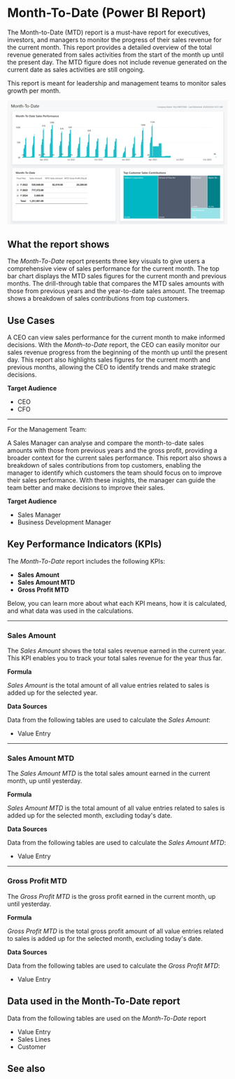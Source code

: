 # Month-To-Date (Power BI Report)

The Month-to-Date (MTD) report is a must-have report for executives, investors, and managers to monitor the progress of their sales revenue for the current month. This report provides a detailed overview of the total revenue generated from sales activities from the start of the month up until the present day. The MTD figure does not include revenue generated on the current date as sales activities are still ongoing.

This report is meant for leadership and management teams to monitor sales growth per month.

![Sales Month-to-Date screenshot](/business-central/media/sales/sales-month-to-date.png "Sales Month-to-Date - Screenshot")


## What the report shows

The _Month-To-Date_ report presents three key visuals to give users a comprehensive view of sales performance for the current month. The top bar chart displays the MTD sales figures for the current month and previous months. The drill-through table that compares the MTD sales amounts with those from previous years and the year-to-date sales amount. The treemap shows a breakdown of sales contributions from top customers.

## Use Cases

A CEO can view sales performance for the current month to make informed decisions. With the _Month-to-Date_ report, the CEO can easily monitor our sales revenue progress from the beginning of the month up until the present day. This report also highlights sales figures for the current month and previous months, allowing the CEO to identify trends and make strategic decisions.

**Target Audience**

- CEO
- CFO

---

For the Management Team:

A Sales Manager can analyse and compare the month-to-date sales amounts with those from previous years and the gross profit, providing a broader context for the current sales performance. This report also shows a breakdown of sales contributions from top customers, enabling the manager to identify which customers the team should focus on to improve their sales performance. With these insights, the manager can guide the team better and make decisions to improve their sales.

**Target Audience**

- Sales Manager
- Business Development Manager

## Key Performance Indicators (KPIs)

The _Month-To-Date_ report includes the following KPIs:

- **Sales Amount**
- **Sales Amount MTD**
- **Gross Profit MTD**

Below, you can learn more about what each KPI means, how it is calculated, and what data was used in the calculations.

---
### Sales Amount

The *Sales Amount* shows the total sales revenue earned in the current year. This KPI enables you to track your total sales revenue for the year thus far.

**Formula**  

*Sales Amount* is the total amount of all value entries related to sales is added up for the selected year.

**Data Sources**

Data from the following tables are used to calculate the *Sales Amount*:
- Value Entry

---
### Sales Amount MTD

The *Sales Amount MTD* is the total sales amount earned in the current month, up until yesterday.

**Formula**  

*Sales Amount MTD* is the total amount of all value entries related to sales is added up for the selected month, excluding today's date. 

**Data Sources**

Data from the following tables are used to calculate the *Sales Amount MTD*:
- Value Entry

---
### Gross Profit MTD

The *Gross Profit MTD* is the gross profit earned in the current month, up until yesterday.

**Formula**  

*Gross Profit MTD* is the total gross profit amount of all value entries related to sales is added up for the selected month, excluding today's date.

**Data Sources**

Data from the following tables are used to calculate the *Gross Profit MTD*:
- Value Entry


## Data used in the Month-To-Date report

Data from the following tables are used on the *Month-To-Date* report
- Value Entry
- Sales Lines
- Customer


## See also
